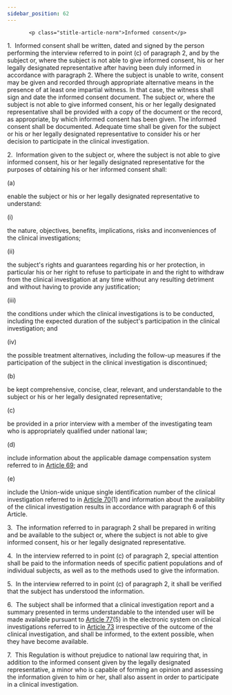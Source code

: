 ```yaml
---
sidebar_position: 62
---
```

           <p class="stitle-article-norm">Informed consent</p>
   <p class="norm">1.&nbsp;&nbsp;Informed consent shall be written, 
dated and signed by the person performing the interview referred to in 
point&nbsp;(c) of paragraph&nbsp;2, and by the subject or, where the 
subject is not able to give informed consent, his or her legally 
designated representative after having been duly informed in accordance 
with paragraph&nbsp;2. Where the subject is unable to write, consent may
 be given and recorded through appropriate alternative means in the 
presence of at least one impartial witness. In that case, the witness 
shall sign and date the informed consent document. The subject or, where
 the subject is not able to give informed consent, his or her legally 
designated representative shall be provided with a copy of the document 
or the record, as appropriate, by which informed consent has been given.
 The informed consent shall be documented. Adequate time shall be given 
for the subject or his or her legally designated representative to 
consider his or her decision to participate in the clinical 
investigation.</p>
   <p class="norm">2.&nbsp;&nbsp;Information given to the subject or, 
where the subject is not able to give informed consent, his or her 
legally designated representative for the purposes of obtaining his or 
her informed consent shall:</p>
   <div class="grid-container grid-list">
      <div class="list grid-list-column-1">
         <span>(a)&nbsp;</span>
      </div>
      <div class="grid-list-column-2">
         <p class="norm">enable the subject or his or her legally designated representative to understand:</p>
         <div class="grid-container grid-list">
            <div class="list grid-list-column-1">
               <span>(i)&nbsp;</span>
            </div>
            <div class="grid-list-column-2">
               <p class="norm">the nature, objectives, benefits, implications, risks and inconveniences of the clinical investigations;</p>
            </div>
         </div>
         <div class="grid-container grid-list">
            <div class="list grid-list-column-1">
               <span>(ii)&nbsp;</span>
            </div>
            <div class="grid-list-column-2">
               <p class="norm">the subject's rights and guarantees 
regarding his or her protection, in particular his or her right to 
refuse to participate in and the right to withdraw from the clinical 
investigation at any time without any resulting detriment and without 
having to provide any justification;</p>
            </div>
         </div>
         <div class="grid-container grid-list">
            <div class="list grid-list-column-1">
               <span>(iii)&nbsp;</span>
            </div>
            <div class="grid-list-column-2">
               <p class="norm">the conditions under which the clinical 
investigations is to be conducted, including the expected duration of 
the subject's participation in the clinical investigation; and</p>
            </div>
         </div>
         <div class="grid-container grid-list">
            <div class="list grid-list-column-1">
               <span>(iv)&nbsp;</span>
            </div>
            <div class="grid-list-column-2">
               <p class="norm">the possible treatment alternatives, 
including the follow-up measures if the participation of the subject in 
the clinical investigation is discontinued;</p>
            </div>
         </div>
      </div>
   </div>
   <div class="grid-container grid-list">
      <div class="list grid-list-column-1">
         <span>(b)&nbsp;</span>
      </div>
      <div class="grid-list-column-2">
         <p class="norm">be kept comprehensive, concise, clear, 
relevant, and understandable to the subject or his or her legally 
designated representative;</p>
      </div>
   </div>
   <div class="grid-container grid-list">
      <div class="list grid-list-column-1">
         <span>(c)&nbsp;</span>
      </div>
      <div class="grid-list-column-2">
         <p class="norm">be provided in a prior interview with a member of the investigating team who is appropriately qualified under national law;</p>
      </div>
   </div>
   <div class="grid-container grid-list">
      <div class="list grid-list-column-1">
         <span>(d)&nbsp;</span>
      </div>
      <div class="grid-list-column-2">
         <p class="norm">include information about the applicable damage compensation system referred to in <a href='../CHAPTER VI/Article 69 - Damage compensation'> Article 69</a>; and</p>
      </div>
   </div>
   <div class="grid-container grid-list">
      <div class="list grid-list-column-1">
         <span>(e)&nbsp;</span>
      </div>
      <div class="grid-list-column-2">
         <p class="norm">include the Union-wide unique single 
identification number of the clinical investigation referred to in 
<a href='../CHAPTER VI/Article 70 - Application for clinical investigations'> Article 70</a>(1) and information about the availability of the 
clinical investigation results in accordance with paragraph&nbsp;6 of 
this Article.</p>
      </div>
   </div>
   <p class="norm">3.&nbsp;&nbsp;The information referred to in 
paragraph&nbsp;2 shall be prepared in writing and be available to the 
subject or, where the subject is not able to give informed consent, his 
or her legally designated representative.</p>
   <p class="norm">4.&nbsp;&nbsp;In the interview referred to in 
point&nbsp;(c) of paragraph&nbsp;2, special attention shall be paid to 
the information needs of specific patient populations and of individual 
subjects, as well as to the methods used to give the information.</p>
   <p class="norm">5.&nbsp;&nbsp;In the interview referred to in 
point&nbsp;(c) of paragraph&nbsp;2, it shall be verified that the 
subject has understood the information.</p>
   <p class="norm">6.&nbsp;&nbsp;The subject shall be informed that a 
clinical investigation report and a summary presented in terms 
understandable to the intended user will be made available pursuant to 
<a href='../CHAPTER VI/Article 77 - Information from the sponsor at the end of a clinical investigation or in the event of a temporary halt or early termination'> Article 77</a>(5) in the electronic system on clinical investigations 
referred to in <a href='../CHAPTER VI/Article 73 - Electronic system on clinical investigations'> Article 73</a> irrespective of the outcome of the 
clinical investigation, and shall be informed, to the extent possible, 
when they have become available.</p>
   <p class="norm">7.&nbsp;&nbsp;This Regulation is without prejudice to
 national law requiring that, in addition to the informed consent given 
by the legally designated representative, a minor who is capable of 
forming an opinion and assessing the information given to him or her, 
shall also assent in order to participate in a clinical investigation.</p>